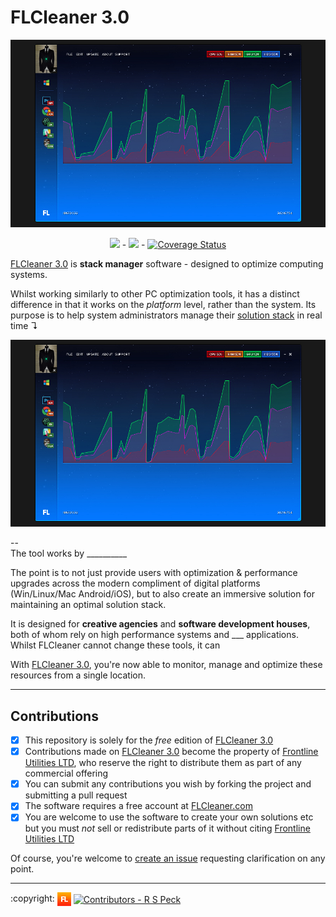 # FLCleaner 3.0

![FLCleaner 3.0][flcleaner]

<p align="center">
  <a href="https://ci.appveyor.com/project/richard-peck/flcleaner"><img src="https://ci.appveyor.com/api/projects/status/k1r7yel3c7nojhhq?svg=true" /></a> - <a href="https://travis-ci.org/frontlineutils/flcleaner"><img src="https://travis-ci.org/frontlineutils/flcleaner.svg?branch=master" /></a> - <a href='https://coveralls.io/github/frontlineutils/flcleaner?branch=master'><img src='https://coveralls.io/repos/github/frontlineutils/flcleaner/badge.svg?branch=master' alt='Coverage Status' /></a>
</p>

[FLCleaner 3.0][flcleaner.com] is **stack manager** software - designed to optimize computing systems.

Whilst working similarly to other PC optimization tools, it has a distinct difference in that it works on the *platform* level, rather than the system. Its purpose is to help system administrators manage their [solution stack](https://en.wikipedia.org/wiki/Solution_stack) in real time ↴

![FLCleaner 3.0][flcleaner]

-- <br />
The tool works by __________

The point is to not just provide users with optimization & performance upgrades across the modern compliment of digital platforms (Win/Linux/Mac Android/iOS), but to also create an immersive solution for maintaining an optimal solution stack.

It is designed for **creative agencies** and **software development houses**, both of whom rely on high performance systems and ___ applications. Whilst FLCleaner cannot change these tools, it can

With [FLCleaner 3.0][flcleaner], you're now able to monitor, manage and optimize these resources from a single location.

---

## Contributions

- [x] This repository is solely for the *free* edition of [FLCleaner 3.0][flcleaner.com]
- [x] Contributions made on [FLCleaner 3.0][flcleaner.com] become the property of [Frontline Utilities LTD][flutils], who reserve the right to distribute them as part of any commercial offering
- [x] You can submit any contributions you wish by forking the project and submitting a pull request
- [x] The software requires a free account at [FLCleaner.com][flcleaner.com]
- [x] You are welcome to use the software to create your own solutions etc but you must *not* sell or redistribute parts of it without citing [Frontline Utilities LTD][flutils]

Of course, you're welcome to [create an issue][issues] requesting clarification on any point.

---

<div align="left">
  :copyright: <a href="https://www.frontlineutilities.co.uk" align="absmiddle"><img src="3.0/readme/fl.jpg" height="22" align="absmiddle" title="Frontline Utilities LTD"  /></a> <a href="http://stackoverflow.com/users/1143732/richard-peck?tab=profile" align="absmiddle" ><img src="https://avatars0.githubusercontent.com/u/1104431" height="22" align="absmiddle" title="Contributors - R S Peck" /></a>
</div>

<!-- ################################### -->
<!-- ################################### -->

<!-- Images -->
[fl]:        3.0/readme/fl.jpg
[flcleaner]: 3.0/readme/main.jpg

<!-- Links -->
[flutils]:        http://www.frontlineutilities.co.uk
[flcleaner.com]:  https://www.flcleaner.com
[issues]:         /issues

<!-- ################################### -->
<!-- ################################### -->
